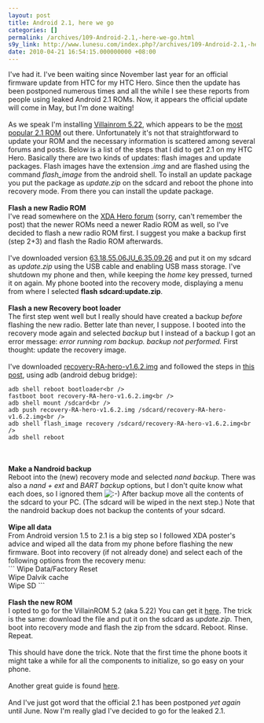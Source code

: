 ```yaml
---
layout: post
title: Android 2.1, here we go
categories: []
permalink: /archives/109-Android-2.1,-here-we-go.html
s9y_link: http://www.lunesu.com/index.php?/archives/109-Android-2.1,-here-we-go.html
date: 2010-04-21 16:54:15.000000000 +08:00
---
```

I've had it. I've been waiting since November last year for an official firmware update from HTC for my HTC Hero. Since then the update has been postponed numerous times and all the while I see these reports from people using leaked Android 2.1 ROMs. Now, it appears the official update will come in May, but I'm done waiting!<br />
<br />
As we speak I'm installing <a href="http://www.villainrom.co.uk/viewtopic.php?f=23&t=94" title="VillainROM 5.22">Villainrom 5.22</a>, which appears to be the <a href="http://android.modaco.com/content/htc-hero-hero-modaco-com/306106/poll-only-best-2-1-rom/" title="Android 2.1 ROM Poll">most popular 2.1 ROM</a> out there. Unfortunately it's not that straightforward to update your ROM and the necessary information is scattered among several forums and posts. Below is a list of the steps that I did to get 2.1 on my HTC Hero. Basically there are two kinds of updates: flash images and update packages. Flash images have the extension <em>.img</em> and are flashed using the command <em>flash_image</em> from the android shell. To install an update package you put the package as <em>update.zip</em> on the sdcard and reboot the phone into recovery mode. From there you can install the update package.<br />
<br />
<strong>Flash a new Radio ROM</strong><br />
I've read somewhere on the <a href="http://forum.xda-developers.com/forumdisplay.php?f=508" title="XDA HTC Hero forum">XDA Hero forum</a> (sorry, can't remember the post) that the newer ROMs need a newer Radio ROM as well, so I've decided to flash a new radio ROM first. I suggest you make a backup first (step 2+3) and flash the Radio ROM afterwards.<br />
<br />
I've downloaded version <a href="http://forum.xda-developers.com/showpost.php?p=4594434" title="HTC Hero Radios">63.18.55.06JU_6.35.09.26</a> and put it on my sdcard as <em>update.zip</em> using the USB cable and enabling USB mass storage. I've shutdown my phone and then, while keeping the <em>home </em>key pressed, turned it on again. My phone booted into the recovery mode, displaying a menu from where I selected <strong>flash sdcard:update.zip</strong>.<br />
<br />
<strong>Flash a new Recovery boot loader</strong><br />
The first step went well but I really should have created a backup <em>before</em> flashing the new radio. Better late than never, I suppose. I booted into the recovery mode again and selected <em>backup</em> but I instead of a backup I got an error message: <em>error running rom backup. backup not performed.</em> First thought: update the recovery image.<br />
<br />
I've downloaded <a href="http://rapidshare.com/files/360227978/recovery-RA-hero-v1.6.2.img" title="HTC Hero recovery image 1.6.2">recovery-RA-hero-v1.6.2.img</a> and followed the steps in <a href="http://forum.xda-developers.com/showthread.php?t=561124" title="[Recovery ROM] [07-Mar-2010] RA-hero-v1.6.2 ">this post</a>, using adb (android debug bridge):<br />
```
adb shell reboot bootloader<br />
fastboot boot recovery-RA-hero-v1.6.2.img<br />
adb shell mount /sdcard<br />
adb push recovery-RA-hero-v1.6.2.img /sdcard/recovery-RA-hero-v1.6.2.img<br />
adb shell flash_image recovery /sdcard/recovery-RA-hero-v1.6.2.img<br />
adb shell reboot
```
<br />
<br />
<strong>Make a Nandroid backup</strong><br />
Reboot into the (new) recovery mode and selected <em>nand backup</em>. There was also a <em>nand + ext</em> and <em>BART backup </em>options, but I don't quite know what each does, so I ignored them <img src="http://www.lunesu.com/templates/default/img/emoticons/smile.png" alt=":-)" style="display: inline; vertical-align: bottom;" class="emoticon" /> After backup move all the contents of the sdcard to your PC. (The sdcard will be wiped in the next step.) Note that the nandroid backup does not backup the contents of your sdcard. <br />
<br />
<strong>Wipe all data</strong><br />
From Android version 1.5 to 2.1 is a big step so I followed XDA poster's advice and wiped all the data from my phone before flashing the new firmware. Boot into recovery (if not already done) and select each of the following options from the recovery menu:<br />
```
Wipe Data/Factory Reset<br />
Wipe Dalvik cache<br />
Wipe SD
```
<br />
<br />
<strong>Flash the new ROM</strong><br />
I opted to go for the VillainROM 5.2 (aka 5.22) You can get it <a href="http://www.villainrom.co.uk/viewtopic.php?f=23&t=94" title="VillainROM 5.2">here</a>. The trick is the same: download the file and put it on the sdcard as <em>update.zip</em>. Then, boot into recovery mode and flash the zip from the sdcard. Reboot. Rinse. Repeat.<br />
<br />
This should have done the trick. Note that the first time the phone boots it might take a while for all the components to initialize, so go easy on your phone. <br />
<br />
Another great guide is found <a href="http://forum.xda-developers.com/showthread.php?t=645253" title="newbie guide">here</a>.<br />
<br />
And I've just got word that the official 2.1 has been postponed <em>yet again </em>until June. Now I'm really glad I've decided to go for the leaked 2.1.
